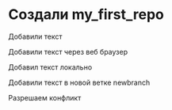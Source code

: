 ﻿# Создали my_first_repo

Добавили текст

Добавили текст через веб браузер

Добавил текст локально

Добавили текст в новой ветке  newbranch

Разрешаем конфликт

